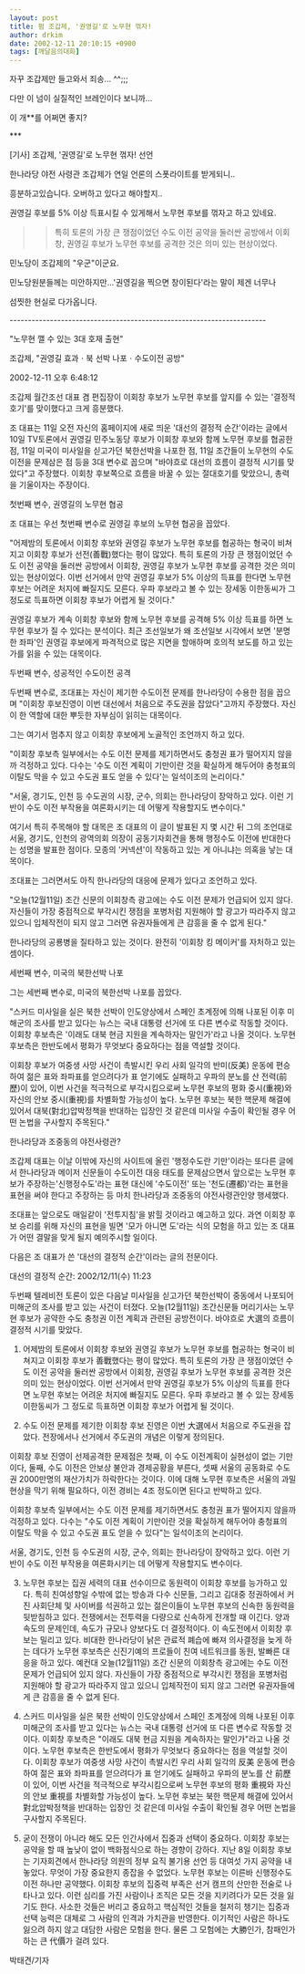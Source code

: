 ```yaml
---
layout: post
title: 펌 조갑제, '권영길'로 노무현 꺾자!
author: drkim
date: 2002-12-11 20:10:15 +0900
tags: [깨달음의대화]
---
```

자꾸 조갑제만 들고와서 죄송... ^^;;;
  
다만 이 넘이 실질적인 브레인이다 보니까...
  

  
이 개**를 어쩌면 좋지?
  

  
\***
  

   
[기사] 조갑제, '권영길'로 노무현 꺾자! 선언
  

  
한나라당 야전 사령관 조갑제가 연일 언론의 스폿라이트를 받게되니..
  
흥분하고있습니다. 오버하고 있다고 해야할지..
  
권영길 후보를 5% 이상 득표시킬 수 있게해서 노무현 후보를 꺾자고 하고 있네요.
  

  
>>특히 토론의 가장 큰 쟁점이었던 수도 이전 공약을 둘러싼 공방에서 이회창, 권영길 후보가 노무현 후보를 공격한 것은 의미 있는 현상이었다.
  

  
민노당이 조갑제의 "우군"이군요.
  
민노당원분들께는 미안하지만...'권영길을 찍으면 창이된다'라는 말이 제겐 너무나
  
섬찟한 현실로 다가옵니다.
  
\---\---\---\---\---\---\---\---\---\---\---\---\---\---\---\---\---\---\---\---\---\---\----
  

  
"노무현 깰 수 있는 3대 호재 출현"
  

  
조갑제, "권영길 효과ㆍ북 선박 나포ㆍ수도이전 공방"
  
2002-12-11 오후 6:48:12
  

   
조갑제 월간조선 대표 겸 편집장이 이회창 후보가 노무현 후보를 앞지를 수 있는 '결정적 호기'를 맞이했다고 크게 흥분했다.
  

   
조 대표는 11일 오전 자신의 홈페이지에 새로 띄운 '대선의 결정적 순간'이라는 글에서 10일 TV토론에서 권영길 민주노동당 후보가 이회창 후보와 함께 노무현 후보를 협공한 점, 11일 미국이 미사일을 싣고가던 북한선박을 나포한 점, 11일 조간들이 노무현의 수도 이전을 문제삼은 점 등을 3대 변수로 꼽으며 "바야흐로 대선의 흐름이 결정적 시기를 맞았다"고 주장했다. 이회창 후보쪽으로 흐름을 바꿀 수 있는 절대호기를 맞았으니, 총력을 기울이자는 주장이다.
  

   
첫번째 변수, 권영길의 노무현 협공
  

   
조 대표는 우선 첫번째 변수로 권영길 후보의 노무현 협공을 꼽았다.
  

   
"어제밤의 토론에서 이회창 후보와 권영길 후보가 노무현 후보를 협공하는 형국이 비쳐지고 이회창 후보가 선전(善戰)했다는 평이 많았다. 특히 토론의 가장 큰 쟁점이었던 수도 이전 공약을 둘러싼 공방에서 이회창, 권영길 후보가 노무현 후보를 공격한 것은 의미 있는 현상이었다. 이번 선거에서 만약 권영길 후보가 5% 이상의 득표를 한다면 노무현 후보는 어려운 처지에 빠질지도 모른다. 우파 후보라고 볼 수 있는 장세동 이한동씨가 그 정도로 득표하면 이회창 후보가 어렵게 될 것이다."
  

   
권영길 후보가 계속 이회창 후보와 함께 노무현 후보를 공격해 5% 이상 득표를 하면 노무현 후보가 질 수 있다는 분석이다. 최근 조선일보가 왜 조선일보 시각에서 보면 '분명한 좌파'인 권영길 후보에게 파격적으로 많은 지면을 할애하며 호의적 보도를 하고 있는가를 읽을 수 있는 대목이다.
  

   
두번째 변수, 성공적인 수도이전 공격
  

   
두번째 변수로, 조대표는 자신이 제기한 수도이전 문제를 한나라당이 수용한 점을 꼽으며 "이회창 후보진영이 이번 대선에서 처음으로 주도권을 잡았다"고까지 주장했다. 자신이 한 역할에 대한 뿌듯한 자부심이 읽히는 대목이다.
  

   
그는 여기서 멈추지 않고 이회창 후보에게 노골적인 조언까지 하고 있다.
  

   
"이회창 후보측 일부에서는 수도 이전 문제를 제기하면서도 충청권 표가 떨어지지 않을까 걱정하고 있다. 다수는 '수도 이전 계획이 기만이란 것을 확실하게 해두어야 충청표의 이탈도 막을 수 있고 수도권 표도 얻을 수 있다'는 일석이조의 논리이다."
  

   
"서울, 경기도, 인천 등 수도권의 시장, 군수, 의회는 한나라당이 장악하고 있다. 이런 기반이 수도 이전 부작용을 여론화시키는 데 어떻게 작용할지도 변수이다."
  

   
여기서 특히 주목해야 할 대목은 조 대표의 이 글이 발표된 지 몇 시간 뒤 그의 조언대로 서울, 경기도, 인천의 광역의회 의장이 공동기자회견을 통해 행정수도 이전에 반대한다는 성명을 발표한 점이다. 모종의 '커넥션'이 작동하고 있는 게 아니냐는 의혹을 낳는 대목이다.
  

   
조대표는 그러면서도 아직 한나라당의 대응에 문제가 있다고 조언하고 있다.
  

   
"오늘(12월11일) 조간 신문의 이회창측 광고에는 수도 이전 문제가 언급되어 있지 않다. 자신들이 가장 중점적으로 부각시킨 쟁점을 포병처럼 지원해야 할 광고가 따라주지 않고 있으니 입체작전이 되지 않고 그러면 유권자들에게 큰 감흥을 줄 수 없게 된다."
  

   
한나라당의 공룡병을 질타하고 있는 것이다. 완전히 '이회창 킹 메이커'를 자처하고 있는 셈이다.
  

  

  

  

   
세번째 변수, 미국의 북한선박 나포
  

   
그는 세번째 변수로, 미국의 북한선박 나포를 꼽았다.
  

   
"스커드 미사일을 실은 북한 선박이 인도양상에서 스페인 초계정에 의해 나포된 이후 미 해군의 조사를 받고 있다는 뉴스는 국내 대통령 선거에 또 다른 변수로 작동할 것이다. 이회창 후보측은 '이래도 대북 현금 지원을 계속하자는 말인가'라고 나올 것이다. 노무현 후보측은 한반도에서 평화가 무엇보다 중요하다는 점을 역설할 것이다.
  

   
이회창 후보가 여중생 사망 사건이 촉발시킨 우리 사회 일각의 반미(反美) 운동에 편승하여 젊은 표와 좌파표를 얻으려다가 표 얻기에도 실패하고 우파의 분노를 산 전력(前歷)이 있어, 이번 사건을 적극적으로 부각시킴으로써 노무현 후보의 평화 중시(重視)와 자신의 안보 중시(重視)를 차별화할 가능성이 높다. 노무현 후보는 북한 핵문제 해결에 있어서 대북(對北)압박정책을 반대하는 입장인 것 같은데 미사일 수출이 확인될 경우 어떤 논법을 구사할지 주목된다."
  

   
한나라당과 조중동의 야전사령관?
  

   
조갑제 대표는 이날 이밖에 자신의 사이트에 올린 '행정수도란 기만'이라는 또다른 글에서 한나라당과 메이저 신문들이 수도이전 대응 태도를 문제삼으면서 앞으로는 노무현 후보가 주장하는'신행정수도'라는 표현 대신에 '수도이전' 또는 '천도(遷都)'라는 표현을 표현을 써야 한다고 주장하는 등 마치 한나라당과 조중동의 야전사령관인양 행세했다.
  

   
조대표는 앞으로도 매일같이 '전투지침'을 밝힐 것이라고 예고하고 있다. 과연 이회창 후보 승리를 위해 자신의 표현을 빌면 '모가 아니면 도'라는 식의 모험을 하고 있는 조 대표가 어떤 결말을 맞게 될지 예의주시할 일이다.
  

   
다음은 조 대표가 쓴 '대선의 결정적 순간'이라는 글의 전문이다.
  

   
대선의 결정적 순간: 2002/12/11(수) 11:23
  

   
두번째 텔레비전 토론이 있은 다음날 미사일을 싣고가던 북한선박이 중동에서 나포되어 미해군의 조사를 받고 있는 사건이 터졌다. 오늘(12월11일) 조간신문들 머리기사는 노무현 후보가 공약한 수도 충청권 이전 계획과 관련된 공방전이다. 바야흐로 大選의 흐름이 결정적 시기를 맞았다.
  

   
1. 어제밤의 토론에서 이회창 후보와 권영길 후보가 노무현 후보를 협공하는 형국이 비쳐지고 이회창 후보가 善戰했다는 평이 많았다. 특히 토론의 가장 큰 쟁점이었던 수도 이전 공약을 둘러싼 공방에서 이회창, 권영길 후보가 노무현 후보를 공격한 것은 의미 있는 현상이었다. 이번 선거에서 만약 권영길 후보가 5% 이상의 득표를 한다면 노무현 후보는 어려운 처지에 빠질지도 모른다. 우파 후보라고 볼 수 있는 장세동 이한동씨가 그 정도로 득표하면 이회창 후보가 어렵게 될 것이다.
  

   
2. 수도 이전 문제를 제기한 이회창 후보 진영은 이번 大選에서 처음으로 주도권을 잡았다. 전장에서나 선거에서 주도권의 개념은 이렇게 정의된다. 
   
이회창 후보 진영이 선제공격한 문제점은 첫째, 이 수도 이전계획이 실현성이 없는 기만이다, 둘째, 수도 이전은 안보상 불안과 경제공황을 부른다, 셋째 서울의 공동화로 수도권 2000만명의 재산가치가 하락한다는 것이다. 이에 대해 노무현 후보측은 서울의 과밀현상을 막기 위해 필요하다, 이전 경비는 4조 정도이면 된다고 반박하고 있다.
  

   
이회창 후보측 일부에서는 수도 이전 문제를 제기하면서도 충청권 표가 떨어지지 않을까 걱정하고 있다. 다수는 "수도 이전 계획이 기만이란 것을 확실하게 해두어야 충청표의 이탈도 막을 수 있고 수도권 표도 얻을 수 있다"는 일석이조의 논리이다.
   
서울, 경기도, 인천 등 수도권의 시장, 군수, 의회는 한나라당이 장악하고 있다. 이런 기반이 수도 이전 부작용을 여론화시키는 데 어떻게 작용할지도 변수이다.
  

   
3. 노무현 후보는 집권 세력의 대표 선수이므로 동원력이 이회창 후보를 능가하고 있다. 특히 친여성향일 수밖에 없는 방송과 다수 신문들, 그리고 김대중 정권하에서 커진 사회단체 및 사이버를 석권하고 있는 젊은이들이 노무현 후보의 신속한 동원력을 뒷받침하고 있다. 전쟁에서는 전투력을 다량으로 신속하게 전개할 때 이긴다. 양과 속도의 문제인데, 속도가 규모나 양보다도 더 결정적이다. 이 속도전에서 이회창 후보는 밀리고 있다. 비대한 한나라당이 낡은 관료적 폐습에 빠져 의사결정을 늦게 하는 데다가 노무현 후보측은 신진기예의 프로들이 친여 네트워크를 동원, 발빠른 대응을 하고 있다. 예컨대 오늘(12월11일) 조간 신문의 이회창측 광고에는 수도 이전 문제가 언급되어 있지 않다. 자신들이 가장 중점적으로 부각시킨 쟁점을 포병처럼 지원해야 할 광고가 따라주지 않고 있으니 입체작전이 되지 않고 그러면 유권자들에게 큰 감흥을 줄 수 없게 된다.
  

   
4. 스커드 미사일을 실은 북한 선박이 인도양상에서 스페인 초계정에 의해 나포된 이후 미해군의 조사를 받고 있다는 뉴스는 국내 대통령 선거에 또 다른 변수로 작동할 것이다. 이회창 후보측은 "이래도 대북 현금 지원을 계속하자는 말인가"라고 나올 것이다. 노무현 후보측은 한반도에서 평화가 무엇보다 중요하다는 점을 역설할 것이다. 이회창 후보가 여중생 사망 사건이 촉발시킨 우리 사회 일각의 反美 운동에 편승하여 젊은 표와 좌파표를 얻으려다가 표 얻기에도 실패하고 우파의 분노를 산 前歷이 있어, 이번 사건을 적극적으로 부각시킴으로써 노무현 후보의 평화 重視와 자신의 안보 重視를 차별화할 가능성이 높다. 노무현 후보는 북한 핵문제 해결에 있어서 對北압박정책을 반대하는 입장인 것 같은데 미사일 수출이 확인될 경우 어떤 논법을 구사할지 주목된다.
  

   
5. 굳이 전쟁이 아니라 해도 모든 인간사에서 집중과 선택이 중요하다. 이회창 후보는 공약을 할 때 높낮이 없이 백화점식으로 하는 경향이 강하다. 지난 8일 이회창 후보는 기자회견에서 한나라당 의원의 정부 요직 불기용 선언 등 대여섯 가지 공약을 내놓았다. 무엇이 가장 중요한지 종잡을 수 없었다. 노무현 후보는 이른바 신행정수도 이전 하나만 공약했다. 이회창 후보의 집중력 부족은 선거 캠프의 산만한 전술로 나타나고 있다. 이런 심리를 가진 사람이나 조직은 모든 것을 지키려다가 모든 것을 잃기도 한다. 사소한 것들은 버리고 중요하고 핵심적인 것들을 철저히 챙기는 집중과 선택 능력은 대체로 그 사람의 인격과 가치관을 반영한다. 이기적인 사람은 하나도 잃으려 하지 않고 대담한 사람은 모험을 한다. 물론 그 모험에는 大勝인가, 참패인가 하는 큰 代價가 걸려 있다.
  

  
박태견/기자